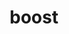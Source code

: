---
title: "boost"
layout: cache
categories: [package, develop-2023-05-21]
meta: {"versions": ["1.72.0", "1.79.0", "1.82.0"], "compilers": ["gcc@=11.1.0", "gcc@=11.3.0", "gcc@=12.3.0", "gcc@=7.3.1", "oneapi@=2023.0.0"], "oss": ["amzn2", "ubuntu20.04", "ubuntu22.04"], "platforms": ["linux"], "targets": ["aarch64", "neoverse_n1", "neoverse_v1", "ppc64le", "skylake_avx512", "x86_64", "x86_64_v3"], "stacks": ["aws-ahug", "aws-ahug-aarch64", "aws-isc", "aws-isc-aarch64", "aws-pcluster-icelake", "aws-pcluster-neoverse_n1", "aws-pcluster-neoverse_v1", "aws-pcluster-skylake", "data-vis-sdk", "e4s", "e4s-oneapi", "e4s-power", "ml-linux-x86_64-cpu", "ml-linux-x86_64-cuda", "ml-linux-x86_64-rocm", "root", "tutorial"], "num_specs": 48, "num_specs_by_stack": {"root": 48, "aws-isc-aarch64": 6, "aws-ahug-aarch64": 4, "aws-pcluster-neoverse_n1": 1, "aws-pcluster-neoverse_v1": 1, "aws-isc": 3, "aws-ahug": 2, "aws-pcluster-skylake": 1, "aws-pcluster-icelake": 1, "e4s-power": 11, "e4s": 13, "e4s-oneapi": 4, "data-vis-sdk": 1, "tutorial": 1, "ml-linux-x86_64-cpu": 1, "ml-linux-x86_64-cuda": 1, "ml-linux-x86_64-rocm": 1}}
spec_details: [{"hash": "6mgn535acvpaqeix7ad357kfwo4myyck", "compiler": "gcc@=7.3.1", "versions": ["1.82.0"], "os": "amzn2", "platform": "linux", "target": "aarch64", "variants": ["+atomic", "build_system=generic", "+chrono", "~clanglibcpp", "~container", "~context", "~contract", "~coroutine", "cxxstd=98", "+date_time", "~debug", "+exception", "~fiber", "+filesystem", "+graph", "~graph_parallel", "~icu", "+iostreams", "~json", "+locale", "+log", "+math", "+mpi", "+multithreaded", "~nowide", "~numpy", "patches=a440f96,a7c807f,b8569d7", "~pic", "+program_options", "~python", "+random", "+regex", "+serialization", "+shared", "+signals", "~singlethreaded", "~stacktrace", "+system", "~taggedlayout", "+test", "+thread", "+timer", "~type_erasure", "~versionedlayout", "visibility=hidden", "+wave"], "stacks": ["root", "aws-isc-aarch64"], "size": "-", "tarball": "https://binaries.spack.io/releases/develop-2023-05-21/build_cache/linux-amzn2-aarch64/gcc-7.3.1/boost-1.82.0/linux-amzn2-aarch64-gcc-7.3.1-boost-1.82.0-6mgn535acvpaqeix7ad357kfwo4myyck.spack"}, {"hash": "iusb2563eu4fmg7twspl3jy2k7zjwnpe", "compiler": "gcc@=7.3.1", "versions": ["1.82.0"], "os": "amzn2", "platform": "linux", "target": "aarch64", "variants": ["~atomic", "build_system=generic", "~chrono", "~clanglibcpp", "~container", "~context", "~contract", "~coroutine", "cxxstd=98", "~date_time", "~debug", "+exception", "~fiber", "~filesystem", "~graph", "~graph_parallel", "~icu", "~iostreams", "~json", "~locale", "~log", "~math", "+mpi", "+multithreaded", "~nowide", "~numpy", "patches=a440f96,a7c807f,b8569d7", "~pic", "~program_options", "~python", "+random", "~regex", "+serialization", "+shared", "~signals", "~singlethreaded", "~stacktrace", "~system", "~taggedlayout", "~test", "~thread", "~timer", "~type_erasure", "~versionedlayout", "visibility=hidden", "~wave"], "stacks": ["root", "aws-ahug-aarch64"], "size": "-", "tarball": "https://binaries.spack.io/releases/develop-2023-05-21/build_cache/linux-amzn2-aarch64/gcc-7.3.1/boost-1.82.0/linux-amzn2-aarch64-gcc-7.3.1-boost-1.82.0-iusb2563eu4fmg7twspl3jy2k7zjwnpe.spack"}, {"hash": "2pxoqqhv3tbv4kk6b4odxk6x65ofhrxi", "compiler": "gcc@=7.3.1", "versions": ["1.82.0"], "os": "amzn2", "platform": "linux", "target": "aarch64", "variants": ["~atomic", "build_system=generic", "~chrono", "~clanglibcpp", "+container", "~context", "~contract", "~coroutine", "cxxstd=98", "~date_time", "~debug", "+exception", "~fiber", "+filesystem", "+graph", "~graph_parallel", "~icu", "~iostreams", "~json", "~locale", "~log", "~math", "+mpi", "+multithreaded", "~nowide", "~numpy", "patches=a440f96,a7c807f,b8569d7", "~pic", "~program_options", "~python", "~random", "+regex", "+serialization", "+shared", "~signals", "~singlethreaded", "~stacktrace", "+system", "~taggedlayout", "~test", "~thread", "~timer", "~type_erasure", "~versionedlayout", "visibility=hidden", "~wave"], "stacks": ["root", "aws-isc-aarch64"], "size": "-", "tarball": "https://binaries.spack.io/releases/develop-2023-05-21/build_cache/linux-amzn2-aarch64/gcc-7.3.1/boost-1.82.0/linux-amzn2-aarch64-gcc-7.3.1-boost-1.82.0-2pxoqqhv3tbv4kk6b4odxk6x65ofhrxi.spack"}, {"hash": "w6wplvsmpayhbqbij426lmlq3gdjl7mu", "compiler": "gcc@=7.3.1", "versions": ["1.82.0"], "os": "amzn2", "platform": "linux", "target": "aarch64", "variants": ["~atomic", "build_system=generic", "+chrono", "~clanglibcpp", "+container", "~context", "~contract", "~coroutine", "cxxstd=98", "~date_time", "~debug", "+exception", "~fiber", "+filesystem", "+graph", "~graph_parallel", "~icu", "+iostreams", "~json", "~locale", "~log", "+math", "+mpi", "+multithreaded", "~nowide", "~numpy", "patches=a440f96,a7c807f,b8569d7", "~pic", "+program_options", "~python", "+random", "~regex", "+serialization", "+shared", "~signals", "~singlethreaded", "~stacktrace", "+system", "~taggedlayout", "~test", "+thread", "+timer", "~type_erasure", "~versionedlayout", "visibility=hidden", "~wave"], "stacks": ["root", "aws-isc-aarch64"], "size": "-", "tarball": "https://binaries.spack.io/releases/develop-2023-05-21/build_cache/linux-amzn2-aarch64/gcc-7.3.1/boost-1.82.0/linux-amzn2-aarch64-gcc-7.3.1-boost-1.82.0-w6wplvsmpayhbqbij426lmlq3gdjl7mu.spack"}, {"hash": "dz4cpayg4wa37crm4rizrkv5jczvnbyd", "compiler": "gcc@=7.3.1", "versions": ["1.82.0"], "os": "amzn2", "platform": "linux", "target": "aarch64", "variants": ["+atomic", "build_system=generic", "+chrono", "~clanglibcpp", "~container", "~context", "~contract", "~coroutine", "cxxstd=98", "+date_time", "~debug", "+exception", "~fiber", "+filesystem", "+graph", "~graph_parallel", "~icu", "+iostreams", "~json", "+locale", "+log", "+math", "+mpi", "+multithreaded", "~nowide", "~numpy", "patches=a440f96,a7c807f,b8569d7", "~pic", "+program_options", "~python", "+random", "+regex", "+serialization", "+shared", "+signals", "~singlethreaded", "~stacktrace", "+system", "~taggedlayout", "+test", "+thread", "+timer", "~type_erasure", "~versionedlayout", "visibility=hidden", "+wave"], "stacks": ["root", "aws-ahug-aarch64"], "size": "-", "tarball": "https://binaries.spack.io/releases/develop-2023-05-21/build_cache/linux-amzn2-aarch64/gcc-7.3.1/boost-1.82.0/linux-amzn2-aarch64-gcc-7.3.1-boost-1.82.0-dz4cpayg4wa37crm4rizrkv5jczvnbyd.spack"}, {"hash": "3al2eqfs4r7jnrzqo37utgmyni6kmqsr", "compiler": "gcc@=7.3.1", "versions": ["1.82.0"], "os": "amzn2", "platform": "linux", "target": "neoverse_n1", "variants": ["~atomic", "build_system=generic", "~chrono", "~clanglibcpp", "~container", "~context", "~contract", "~coroutine", "cxxstd=98", "~date_time", "~debug", "+exception", "~fiber", "~filesystem", "~graph", "~graph_parallel", "~icu", "~iostreams", "~json", "~locale", "~log", "~math", "+mpi", "+multithreaded", "~nowide", "~numpy", "patches=a440f96,a7c807f,b8569d7", "~pic", "~program_options", "~python", "+random", "~regex", "+serialization", "+shared", "~signals", "~singlethreaded", "~stacktrace", "~system", "~taggedlayout", "~test", "~thread", "~timer", "~type_erasure", "~versionedlayout", "visibility=hidden", "~wave"], "stacks": ["root", "aws-ahug-aarch64"], "size": "-", "tarball": "https://binaries.spack.io/releases/develop-2023-05-21/build_cache/linux-amzn2-neoverse_n1/gcc-7.3.1/boost-1.82.0/linux-amzn2-neoverse_n1-gcc-7.3.1-boost-1.82.0-3al2eqfs4r7jnrzqo37utgmyni6kmqsr.spack"}, {"hash": "2qsixyiqwhunaacgdlzf5qctkk5nnpem", "compiler": "gcc@=7.3.1", "versions": ["1.82.0"], "os": "amzn2", "platform": "linux", "target": "neoverse_n1", "variants": ["+atomic", "build_system=generic", "+chrono", "~clanglibcpp", "~container", "~context", "~contract", "~coroutine", "cxxstd=98", "+date_time", "~debug", "+exception", "~fiber", "+filesystem", "+graph", "~graph_parallel", "~icu", "+iostreams", "~json", "+locale", "+log", "+math", "+mpi", "+multithreaded", "~nowide", "~numpy", "patches=a440f96,a7c807f,b8569d7", "~pic", "+program_options", "~python", "+random", "+regex", "+serialization", "+shared", "+signals", "~singlethreaded", "~stacktrace", "+system", "~taggedlayout", "+test", "+thread", "+timer", "~type_erasure", "~versionedlayout", "visibility=hidden", "+wave"], "stacks": ["root", "aws-isc-aarch64"], "size": "-", "tarball": "https://binaries.spack.io/releases/develop-2023-05-21/build_cache/linux-amzn2-neoverse_n1/gcc-7.3.1/boost-1.82.0/linux-amzn2-neoverse_n1-gcc-7.3.1-boost-1.82.0-2qsixyiqwhunaacgdlzf5qctkk5nnpem.spack"}, {"hash": "fasd6e74ke5khzmfma22eijazded6kkn", "compiler": "gcc@=7.3.1", "versions": ["1.82.0"], "os": "amzn2", "platform": "linux", "target": "neoverse_n1", "variants": ["~atomic", "build_system=generic", "+chrono", "~clanglibcpp", "+container", "~context", "~contract", "~coroutine", "cxxstd=98", "~date_time", "~debug", "+exception", "~fiber", "+filesystem", "+graph", "~graph_parallel", "~icu", "+iostreams", "~json", "~locale", "~log", "+math", "+mpi", "+multithreaded", "~nowide", "~numpy", "patches=a440f96,a7c807f,b8569d7", "~pic", "+program_options", "~python", "+random", "~regex", "+serialization", "+shared", "~signals", "~singlethreaded", "~stacktrace", "+system", "~taggedlayout", "~test", "+thread", "+timer", "~type_erasure", "~versionedlayout", "visibility=hidden", "~wave"], "stacks": ["root", "aws-isc-aarch64"], "size": "-", "tarball": "https://binaries.spack.io/releases/develop-2023-05-21/build_cache/linux-amzn2-neoverse_n1/gcc-7.3.1/boost-1.82.0/linux-amzn2-neoverse_n1-gcc-7.3.1-boost-1.82.0-fasd6e74ke5khzmfma22eijazded6kkn.spack"}, {"hash": "726ki6nczgonwtxd2stbpqbecya53pw2", "compiler": "gcc@=7.3.1", "versions": ["1.82.0"], "os": "amzn2", "platform": "linux", "target": "neoverse_n1", "variants": ["+atomic", "build_system=generic", "+chrono", "~clanglibcpp", "~container", "~context", "~contract", "~coroutine", "cxxstd=98", "+date_time", "~debug", "+exception", "~fiber", "+filesystem", "+graph", "~graph_parallel", "~icu", "+iostreams", "~json", "+locale", "+log", "+math", "+mpi", "+multithreaded", "~nowide", "~numpy", "patches=a440f96,a7c807f,b8569d7", "~pic", "+program_options", "~python", "+random", "+regex", "+serialization", "+shared", "+signals", "~singlethreaded", "~stacktrace", "+system", "~taggedlayout", "+test", "+thread", "+timer", "~type_erasure", "~versionedlayout", "visibility=hidden", "+wave"], "stacks": ["root", "aws-ahug-aarch64"], "size": "-", "tarball": "https://binaries.spack.io/releases/develop-2023-05-21/build_cache/linux-amzn2-neoverse_n1/gcc-7.3.1/boost-1.82.0/linux-amzn2-neoverse_n1-gcc-7.3.1-boost-1.82.0-726ki6nczgonwtxd2stbpqbecya53pw2.spack"}, {"hash": "lwcca2o4nqgca6lh5h7w53ljv32tyoj6", "compiler": "gcc@=7.3.1", "versions": ["1.82.0"], "os": "amzn2", "platform": "linux", "target": "neoverse_n1", "variants": ["~atomic", "build_system=generic", "~chrono", "~clanglibcpp", "+container", "~context", "~contract", "~coroutine", "cxxstd=98", "~date_time", "~debug", "+exception", "~fiber", "+filesystem", "+graph", "~graph_parallel", "~icu", "~iostreams", "~json", "~locale", "~log", "~math", "+mpi", "+multithreaded", "~nowide", "~numpy", "patches=a440f96,a7c807f,b8569d7", "~pic", "~program_options", "~python", "~random", "+regex", "+serialization", "+shared", "~signals", "~singlethreaded", "~stacktrace", "+system", "~taggedlayout", "~test", "~thread", "~timer", "~type_erasure", "~versionedlayout", "visibility=hidden", "~wave"], "stacks": ["root", "aws-isc-aarch64"], "size": "-", "tarball": "https://binaries.spack.io/releases/develop-2023-05-21/build_cache/linux-amzn2-neoverse_n1/gcc-7.3.1/boost-1.82.0/linux-amzn2-neoverse_n1-gcc-7.3.1-boost-1.82.0-lwcca2o4nqgca6lh5h7w53ljv32tyoj6.spack"}, {"hash": "w6f4vldssyomxhef4kmbbj6bpkxtg2do", "compiler": "gcc@=12.3.0", "versions": ["1.82.0"], "os": "amzn2", "platform": "linux", "target": "neoverse_v1", "variants": ["+atomic", "build_system=generic", "+chrono", "~clanglibcpp", "~container", "~context", "~contract", "~coroutine", "cxxstd=98", "+date_time", "~debug", "+exception", "~fiber", "+filesystem", "+graph", "~graph_parallel", "~icu", "+iostreams", "~json", "+locale", "+log", "+math", "~mpi", "+multithreaded", "~nowide", "~numpy", "patches=a440f96,a7c807f", "~pic", "+program_options", "~python", "+random", "+regex", "+serialization", "+shared", "+signals", "~singlethreaded", "~stacktrace", "+system", "~taggedlayout", "+test", "+thread", "+timer", "~type_erasure", "~versionedlayout", "visibility=hidden", "+wave"], "stacks": ["aws-pcluster-neoverse_n1", "root", "aws-pcluster-neoverse_v1"], "size": "-", "tarball": "https://binaries.spack.io/releases/develop-2023-05-21/build_cache/linux-amzn2-neoverse_v1/gcc-12.3.0/boost-1.82.0/linux-amzn2-neoverse_v1-gcc-12.3.0-boost-1.82.0-w6f4vldssyomxhef4kmbbj6bpkxtg2do.spack"}, {"hash": "ayqywv6rdc6qw7jcscg7ile6c3wyiubw", "compiler": "gcc@=7.3.1", "versions": ["1.82.0"], "os": "amzn2", "platform": "linux", "target": "x86_64_v3", "variants": ["~atomic", "build_system=generic", "~chrono", "~clanglibcpp", "+container", "~context", "~contract", "~coroutine", "cxxstd=98", "~date_time", "~debug", "+exception", "~fiber", "+filesystem", "+graph", "~graph_parallel", "~icu", "~iostreams", "~json", "~locale", "~log", "~math", "+mpi", "+multithreaded", "~nowide", "~numpy", "patches=a440f96,a7c807f,b8569d7", "~pic", "~program_options", "~python", "~random", "+regex", "+serialization", "+shared", "~signals", "~singlethreaded", "~stacktrace", "+system", "~taggedlayout", "~test", "~thread", "~timer", "~type_erasure", "~versionedlayout", "visibility=hidden", "~wave"], "stacks": ["root", "aws-isc"], "size": "-", "tarball": "https://binaries.spack.io/releases/develop-2023-05-21/build_cache/linux-amzn2-x86_64_v3/gcc-7.3.1/boost-1.82.0/linux-amzn2-x86_64_v3-gcc-7.3.1-boost-1.82.0-ayqywv6rdc6qw7jcscg7ile6c3wyiubw.spack"}, {"hash": "v2gbxj6kynt2xt7wq3yfmderd47alspg", "compiler": "gcc@=7.3.1", "versions": ["1.82.0"], "os": "amzn2", "platform": "linux", "target": "x86_64_v3", "variants": ["+atomic", "build_system=generic", "+chrono", "~clanglibcpp", "~container", "~context", "~contract", "~coroutine", "cxxstd=98", "+date_time", "~debug", "+exception", "~fiber", "+filesystem", "+graph", "~graph_parallel", "~icu", "+iostreams", "~json", "+locale", "+log", "+math", "+mpi", "+multithreaded", "~nowide", "~numpy", "patches=a440f96,a7c807f,b8569d7", "~pic", "+program_options", "~python", "+random", "+regex", "+serialization", "+shared", "+signals", "~singlethreaded", "~stacktrace", "+system", "~taggedlayout", "+test", "+thread", "+timer", "~type_erasure", "~versionedlayout", "visibility=hidden", "+wave"], "stacks": ["root", "aws-ahug"], "size": "-", "tarball": "https://binaries.spack.io/releases/develop-2023-05-21/build_cache/linux-amzn2-x86_64_v3/gcc-7.3.1/boost-1.82.0/linux-amzn2-x86_64_v3-gcc-7.3.1-boost-1.82.0-v2gbxj6kynt2xt7wq3yfmderd47alspg.spack"}, {"hash": "rjlfj55xejyetuaqjn7ohqhuspqe2fup", "compiler": "gcc@=12.3.0", "versions": ["1.82.0"], "os": "amzn2", "platform": "linux", "target": "skylake_avx512", "variants": ["+atomic", "build_system=generic", "+chrono", "~clanglibcpp", "~container", "~context", "~contract", "~coroutine", "cxxstd=98", "+date_time", "~debug", "+exception", "~fiber", "+filesystem", "+graph", "~graph_parallel", "~icu", "+iostreams", "~json", "+locale", "+log", "+math", "~mpi", "+multithreaded", "~nowide", "~numpy", "patches=a440f96,a7c807f", "~pic", "+program_options", "~python", "+random", "+regex", "+serialization", "+shared", "+signals", "~singlethreaded", "~stacktrace", "+system", "~taggedlayout", "+test", "+thread", "+timer", "~type_erasure", "~versionedlayout", "visibility=hidden", "+wave"], "stacks": ["aws-pcluster-skylake", "root", "aws-pcluster-icelake"], "size": "-", "tarball": "https://binaries.spack.io/releases/develop-2023-05-21/build_cache/linux-amzn2-skylake_avx512/gcc-12.3.0/boost-1.82.0/linux-amzn2-skylake_avx512-gcc-12.3.0-boost-1.82.0-rjlfj55xejyetuaqjn7ohqhuspqe2fup.spack"}, {"hash": "yvsolbrasgphlbp4ow5llpoz4mwtkny5", "compiler": "gcc@=7.3.1", "versions": ["1.82.0"], "os": "amzn2", "platform": "linux", "target": "x86_64_v3", "variants": ["+atomic", "build_system=generic", "+chrono", "~clanglibcpp", "~container", "~context", "~contract", "~coroutine", "cxxstd=98", "+date_time", "~debug", "+exception", "~fiber", "+filesystem", "+graph", "~graph_parallel", "~icu", "+iostreams", "~json", "+locale", "+log", "+math", "+mpi", "+multithreaded", "~nowide", "~numpy", "patches=a440f96,a7c807f,b8569d7", "~pic", "+program_options", "~python", "+random", "+regex", "+serialization", "+shared", "+signals", "~singlethreaded", "~stacktrace", "+system", "~taggedlayout", "+test", "+thread", "+timer", "~type_erasure", "~versionedlayout", "visibility=hidden", "+wave"], "stacks": ["root", "aws-isc"], "size": "-", "tarball": "https://binaries.spack.io/releases/develop-2023-05-21/build_cache/linux-amzn2-x86_64_v3/gcc-7.3.1/boost-1.82.0/linux-amzn2-x86_64_v3-gcc-7.3.1-boost-1.82.0-yvsolbrasgphlbp4ow5llpoz4mwtkny5.spack"}, {"hash": "igxzpphmn63llxrrvpbp3tsyilxel73i", "compiler": "gcc@=7.3.1", "versions": ["1.82.0"], "os": "amzn2", "platform": "linux", "target": "x86_64_v3", "variants": ["~atomic", "build_system=generic", "+chrono", "~clanglibcpp", "+container", "~context", "~contract", "~coroutine", "cxxstd=98", "~date_time", "~debug", "+exception", "~fiber", "+filesystem", "+graph", "~graph_parallel", "~icu", "+iostreams", "~json", "~locale", "~log", "+math", "+mpi", "+multithreaded", "~nowide", "~numpy", "patches=a440f96,a7c807f,b8569d7", "~pic", "+program_options", "~python", "+random", "~regex", "+serialization", "+shared", "~signals", "~singlethreaded", "~stacktrace", "+system", "~taggedlayout", "~test", "+thread", "+timer", "~type_erasure", "~versionedlayout", "visibility=hidden", "~wave"], "stacks": ["root", "aws-isc"], "size": "-", "tarball": "https://binaries.spack.io/releases/develop-2023-05-21/build_cache/linux-amzn2-x86_64_v3/gcc-7.3.1/boost-1.82.0/linux-amzn2-x86_64_v3-gcc-7.3.1-boost-1.82.0-igxzpphmn63llxrrvpbp3tsyilxel73i.spack"}, {"hash": "4qtcclashdvpzknjj6zxa73bkxj5gemo", "compiler": "gcc@=7.3.1", "versions": ["1.82.0"], "os": "amzn2", "platform": "linux", "target": "x86_64_v3", "variants": ["~atomic", "build_system=generic", "~chrono", "~clanglibcpp", "~container", "~context", "~contract", "~coroutine", "cxxstd=98", "~date_time", "~debug", "+exception", "~fiber", "~filesystem", "~graph", "~graph_parallel", "~icu", "~iostreams", "~json", "~locale", "~log", "~math", "+mpi", "+multithreaded", "~nowide", "~numpy", "patches=a440f96,a7c807f,b8569d7", "~pic", "~program_options", "~python", "+random", "~regex", "+serialization", "+shared", "~signals", "~singlethreaded", "~stacktrace", "~system", "~taggedlayout", "~test", "~thread", "~timer", "~type_erasure", "~versionedlayout", "visibility=hidden", "~wave"], "stacks": ["root", "aws-ahug"], "size": "-", "tarball": "https://binaries.spack.io/releases/develop-2023-05-21/build_cache/linux-amzn2-x86_64_v3/gcc-7.3.1/boost-1.82.0/linux-amzn2-x86_64_v3-gcc-7.3.1-boost-1.82.0-4qtcclashdvpzknjj6zxa73bkxj5gemo.spack"}, {"hash": "ybz6dzhzw22wdclpyjb62h6mbqjullue", "compiler": "gcc@=11.1.0", "versions": ["1.82.0"], "os": "ubuntu20.04", "platform": "linux", "target": "ppc64le", "variants": ["+atomic", "build_system=generic", "+chrono", "~clanglibcpp", "~container", "~context", "~contract", "~coroutine", "cxxstd=17", "+date_time", "~debug", "+exception", "~fiber", "+filesystem", "+graph", "~graph_parallel", "~icu", "+iostreams", "~json", "+locale", "+log", "+math", "+mpi", "+multithreaded", "~nowide", "~numpy", "patches=a440f96,a7c807f,b8569d7", "~pic", "+program_options", "~python", "+random", "+regex", "+serialization", "+shared", "+signals", "~singlethreaded", "~stacktrace", "+system", "~taggedlayout", "+test", "+thread", "+timer", "~type_erasure", "~versionedlayout", "visibility=hidden", "+wave"], "stacks": ["root", "e4s-power"], "size": "-", "tarball": "https://binaries.spack.io/releases/develop-2023-05-21/build_cache/linux-ubuntu20.04-ppc64le/gcc-11.1.0/boost-1.82.0/linux-ubuntu20.04-ppc64le-gcc-11.1.0-boost-1.82.0-ybz6dzhzw22wdclpyjb62h6mbqjullue.spack"}, {"hash": "l7ehdyn36pbcb5ldh3qmffcq64u6yn2z", "compiler": "gcc@=11.1.0", "versions": ["1.82.0"], "os": "ubuntu20.04", "platform": "linux", "target": "ppc64le", "variants": ["+atomic", "build_system=generic", "+chrono", "~clanglibcpp", "~container", "~context", "~contract", "~coroutine", "cxxstd=98", "+date_time", "~debug", "~exception", "~fiber", "+filesystem", "~graph", "~graph_parallel", "~icu", "~iostreams", "~json", "~locale", "~log", "~math", "+mpi", "+multithreaded", "~nowide", "~numpy", "patches=a440f96,a7c807f,b8569d7", "~pic", "~program_options", "~python", "~random", "~regex", "~serialization", "+shared", "~signals", "~singlethreaded", "~stacktrace", "+system", "~taggedlayout", "~test", "+thread", "+timer", "~type_erasure", "~versionedlayout", "visibility=hidden", "~wave"], "stacks": ["root", "e4s-power"], "size": "-", "tarball": "https://binaries.spack.io/releases/develop-2023-05-21/build_cache/linux-ubuntu20.04-ppc64le/gcc-11.1.0/boost-1.82.0/linux-ubuntu20.04-ppc64le-gcc-11.1.0-boost-1.82.0-l7ehdyn36pbcb5ldh3qmffcq64u6yn2z.spack"}, {"hash": "vvunxbcqqyv4dg5kbfx7h4y2cfgmdrrg", "compiler": "gcc@=11.1.0", "versions": ["1.82.0"], "os": "ubuntu20.04", "platform": "linux", "target": "ppc64le", "variants": ["+atomic", "build_system=generic", "~chrono", "~clanglibcpp", "~container", "~context", "~contract", "~coroutine", "cxxstd=17", "~date_time", "~debug", "~exception", "~fiber", "+filesystem", "~graph", "~graph_parallel", "~icu", "~iostreams", "~json", "~locale", "~log", "~math", "+mpi", "+multithreaded", "~nowide", "~numpy", "patches=a440f96,a7c807f,b8569d7", "~pic", "+program_options", "~python", "~random", "+regex", "~serialization", "+shared", "~signals", "~singlethreaded", "~stacktrace", "+system", "~taggedlayout", "~test", "~thread", "~timer", "~type_erasure", "~versionedlayout", "visibility=hidden", "~wave"], "stacks": ["root", "e4s-power"], "size": "-", "tarball": "https://binaries.spack.io/releases/develop-2023-05-21/build_cache/linux-ubuntu20.04-ppc64le/gcc-11.1.0/boost-1.82.0/linux-ubuntu20.04-ppc64le-gcc-11.1.0-boost-1.82.0-vvunxbcqqyv4dg5kbfx7h4y2cfgmdrrg.spack"}, {"hash": "q76rrxm2dg4yb75eq2faoknpje7h4j4y", "compiler": "gcc@=11.1.0", "versions": ["1.82.0"], "os": "ubuntu20.04", "platform": "linux", "target": "ppc64le", "variants": ["+atomic", "build_system=generic", "+chrono", "~clanglibcpp", "~container", "~context", "~contract", "~coroutine", "cxxstd=98", "~date_time", "~debug", "+exception", "~fiber", "~filesystem", "~graph", "~graph_parallel", "~icu", "~iostreams", "~json", "~locale", "~log", "~math", "+mpi", "+multithreaded", "~nowide", "~numpy", "patches=a440f96,a7c807f,b8569d7", "~pic", "~program_options", "~python", "~random", "~regex", "~serialization", "+shared", "~signals", "~singlethreaded", "~stacktrace", "+system", "~taggedlayout", "~test", "+thread", "~timer", "~type_erasure", "~versionedlayout", "visibility=hidden", "~wave"], "stacks": ["root", "e4s-power"], "size": "-", "tarball": "https://binaries.spack.io/releases/develop-2023-05-21/build_cache/linux-ubuntu20.04-ppc64le/gcc-11.1.0/boost-1.82.0/linux-ubuntu20.04-ppc64le-gcc-11.1.0-boost-1.82.0-q76rrxm2dg4yb75eq2faoknpje7h4j4y.spack"}, {"hash": "kqrjz5ri2vd6puu2da4vis3bg3bw6ugb", "compiler": "gcc@=11.1.0", "versions": ["1.82.0"], "os": "ubuntu20.04", "platform": "linux", "target": "ppc64le", "variants": ["+atomic", "build_system=generic", "+chrono", "~clanglibcpp", "+container", "~context", "~contract", "~coroutine", "cxxstd=98", "+date_time", "~debug", "+exception", "~fiber", "+filesystem", "+graph", "~graph_parallel", "~icu", "+iostreams", "~json", "+locale", "+log", "+math", "+mpi", "+multithreaded", "~nowide", "~numpy", "patches=a440f96,a7c807f,b8569d7", "~pic", "+program_options", "~python", "+random", "+regex", "+serialization", "+shared", "+signals", "~singlethreaded", "~stacktrace", "+system", "~taggedlayout", "+test", "+thread", "+timer", "~type_erasure", "~versionedlayout", "visibility=hidden", "+wave"], "stacks": ["root", "e4s-power"], "size": "-", "tarball": "https://binaries.spack.io/releases/develop-2023-05-21/build_cache/linux-ubuntu20.04-ppc64le/gcc-11.1.0/boost-1.82.0/linux-ubuntu20.04-ppc64le-gcc-11.1.0-boost-1.82.0-kqrjz5ri2vd6puu2da4vis3bg3bw6ugb.spack"}, {"hash": "xcuxgkxbyv7tqml5b3p2otslxxhwfdlo", "compiler": "gcc@=11.1.0", "versions": ["1.82.0"], "os": "ubuntu20.04", "platform": "linux", "target": "ppc64le", "variants": ["+atomic", "build_system=generic", "+chrono", "~clanglibcpp", "~container", "~context", "~contract", "~coroutine", "cxxstd=98", "+date_time", "~debug", "~exception", "~fiber", "+filesystem", "+graph", "~graph_parallel", "~icu", "~iostreams", "~json", "~locale", "~log", "~math", "+mpi", "+multithreaded", "~nowide", "~numpy", "patches=a440f96,a7c807f,b8569d7", "~pic", "~program_options", "~python", "~random", "+regex", "~serialization", "+shared", "~signals", "~singlethreaded", "~stacktrace", "+system", "~taggedlayout", "~test", "+thread", "+timer", "~type_erasure", "~versionedlayout", "visibility=global", "~wave"], "stacks": ["root", "e4s-power"], "size": "-", "tarball": "https://binaries.spack.io/releases/develop-2023-05-21/build_cache/linux-ubuntu20.04-ppc64le/gcc-11.1.0/boost-1.82.0/linux-ubuntu20.04-ppc64le-gcc-11.1.0-boost-1.82.0-xcuxgkxbyv7tqml5b3p2otslxxhwfdlo.spack"}, {"hash": "wpi3dnvhlq6du4n6icakri24rharxdwc", "compiler": "gcc@=11.1.0", "versions": ["1.82.0"], "os": "ubuntu20.04", "platform": "linux", "target": "ppc64le", "variants": ["~atomic", "build_system=generic", "~chrono", "~clanglibcpp", "~container", "~context", "~contract", "~coroutine", "cxxstd=98", "~date_time", "~debug", "~exception", "~fiber", "~filesystem", "~graph", "~graph_parallel", "~icu", "~iostreams", "~json", "~locale", "~log", "~math", "+mpi", "+multithreaded", "~nowide", "~numpy", "patches=a440f96,a7c807f", "~pic", "~program_options", "~python", "~random", "~regex", "+serialization", "+shared", "~signals", "~singlethreaded", "~stacktrace", "+system", "~taggedlayout", "~test", "+thread", "~timer", "~type_erasure", "~versionedlayout", "visibility=hidden", "~wave"], "stacks": ["root", "e4s-power"], "size": "-", "tarball": "https://binaries.spack.io/releases/develop-2023-05-21/build_cache/linux-ubuntu20.04-ppc64le/gcc-11.1.0/boost-1.82.0/linux-ubuntu20.04-ppc64le-gcc-11.1.0-boost-1.82.0-wpi3dnvhlq6du4n6icakri24rharxdwc.spack"}, {"hash": "korllrvj4balt5oroxvpgjcefsd5lqgi", "compiler": "gcc@=11.1.0", "versions": ["1.82.0"], "os": "ubuntu20.04", "platform": "linux", "target": "ppc64le", "variants": ["~atomic", "build_system=generic", "~chrono", "~clanglibcpp", "~container", "~context", "~contract", "~coroutine", "cxxstd=98", "~date_time", "~debug", "+exception", "~fiber", "~filesystem", "+graph", "~graph_parallel", "~icu", "~iostreams", "~json", "~locale", "~log", "+math", "+mpi", "+multithreaded", "~nowide", "~numpy", "patches=a440f96,a7c807f,b8569d7", "~pic", "~program_options", "~python", "~random", "~regex", "~serialization", "+shared", "~signals", "~singlethreaded", "+stacktrace", "~system", "~taggedlayout", "~test", "~thread", "~timer", "~type_erasure", "~versionedlayout", "visibility=hidden", "~wave"], "stacks": ["root", "e4s-power"], "size": "-", "tarball": "https://binaries.spack.io/releases/develop-2023-05-21/build_cache/linux-ubuntu20.04-ppc64le/gcc-11.1.0/boost-1.82.0/linux-ubuntu20.04-ppc64le-gcc-11.1.0-boost-1.82.0-korllrvj4balt5oroxvpgjcefsd5lqgi.spack"}, {"hash": "i4odofamqzz5iat7nbwphabfnaryb57m", "compiler": "gcc@=11.1.0", "versions": ["1.82.0"], "os": "ubuntu20.04", "platform": "linux", "target": "ppc64le", "variants": ["~atomic", "build_system=generic", "~chrono", "~clanglibcpp", "~container", "~context", "~contract", "~coroutine", "cxxstd=98", "~date_time", "~debug", "+exception", "~fiber", "~filesystem", "+graph", "~graph_parallel", "~icu", "~iostreams", "~json", "~locale", "~log", "+math", "+mpi", "+multithreaded", "~nowide", "~numpy", "patches=a440f96,a7c807f,b8569d7", "~pic", "~program_options", "~python", "~random", "~regex", "~serialization", "+shared", "~signals", "~singlethreaded", "+stacktrace", "~system", "~taggedlayout", "~test", "~thread", "~timer", "~type_erasure", "~versionedlayout", "visibility=hidden", "~wave"], "stacks": ["root", "e4s-power"], "size": "-", "tarball": "https://binaries.spack.io/releases/develop-2023-05-21/build_cache/linux-ubuntu20.04-ppc64le/gcc-11.1.0/boost-1.82.0/linux-ubuntu20.04-ppc64le-gcc-11.1.0-boost-1.82.0-i4odofamqzz5iat7nbwphabfnaryb57m.spack"}, {"hash": "yliczu5k6ycglyk744iz7uhfboa2d33f", "compiler": "gcc@=11.1.0", "versions": ["1.82.0"], "os": "ubuntu20.04", "platform": "linux", "target": "ppc64le", "variants": ["+atomic", "build_system=generic", "+chrono", "~clanglibcpp", "~container", "~context", "~contract", "~coroutine", "cxxstd=98", "+date_time", "~debug", "+exception", "~fiber", "+filesystem", "+graph", "~graph_parallel", "~icu", "+iostreams", "~json", "+locale", "+log", "+math", "+mpi", "+multithreaded", "~nowide", "~numpy", "patches=a440f96,a7c807f,b8569d7", "~pic", "+program_options", "~python", "+random", "+regex", "+serialization", "+shared", "+signals", "~singlethreaded", "~stacktrace", "+system", "~taggedlayout", "+test", "+thread", "+timer", "~type_erasure", "~versionedlayout", "visibility=hidden", "+wave"], "stacks": ["root", "e4s-power"], "size": "-", "tarball": "https://binaries.spack.io/releases/develop-2023-05-21/build_cache/linux-ubuntu20.04-ppc64le/gcc-11.1.0/boost-1.82.0/linux-ubuntu20.04-ppc64le-gcc-11.1.0-boost-1.82.0-yliczu5k6ycglyk744iz7uhfboa2d33f.spack"}, {"hash": "jurtavwhmjyawqccb6qbeezxk33gai7v", "compiler": "gcc@=11.1.0", "versions": ["1.82.0"], "os": "ubuntu20.04", "platform": "linux", "target": "ppc64le", "variants": ["~atomic", "build_system=generic", "~chrono", "~clanglibcpp", "+container", "~context", "~contract", "~coroutine", "cxxstd=98", "~date_time", "~debug", "+exception", "~fiber", "+filesystem", "+graph", "~graph_parallel", "~icu", "~iostreams", "~json", "~locale", "~log", "~math", "+mpi", "+multithreaded", "~nowide", "~numpy", "patches=a440f96,a7c807f,b8569d7", "~pic", "~program_options", "~python", "~random", "+regex", "+serialization", "+shared", "~signals", "~singlethreaded", "~stacktrace", "+system", "~taggedlayout", "~test", "~thread", "~timer", "~type_erasure", "~versionedlayout", "visibility=hidden", "~wave"], "stacks": ["root", "e4s-power"], "size": "-", "tarball": "https://binaries.spack.io/releases/develop-2023-05-21/build_cache/linux-ubuntu20.04-ppc64le/gcc-11.1.0/boost-1.82.0/linux-ubuntu20.04-ppc64le-gcc-11.1.0-boost-1.82.0-jurtavwhmjyawqccb6qbeezxk33gai7v.spack"}, {"hash": "utakz6cho22vtlbz7ur4qbqupjjelhla", "compiler": "gcc@=11.1.0", "versions": ["1.82.0"], "os": "ubuntu20.04", "platform": "linux", "target": "x86_64_v3", "variants": ["+atomic", "build_system=generic", "+chrono", "~clanglibcpp", "~container", "~context", "~contract", "~coroutine", "cxxstd=98", "+date_time", "~debug", "+exception", "~fiber", "+filesystem", "+graph", "~graph_parallel", "~icu", "+iostreams", "~json", "+locale", "+log", "+math", "~mpi", "+multithreaded", "~nowide", "~numpy", "patches=a440f96,a7c807f,b8569d7", "~pic", "+program_options", "+python", "+random", "+regex", "+serialization", "+shared", "+signals", "~singlethreaded", "~stacktrace", "+system", "~taggedlayout", "+test", "+thread", "+timer", "~type_erasure", "~versionedlayout", "visibility=hidden", "+wave"], "stacks": ["root", "e4s"], "size": "-", "tarball": "https://binaries.spack.io/releases/develop-2023-05-21/build_cache/linux-ubuntu20.04-x86_64_v3/gcc-11.1.0/boost-1.82.0/linux-ubuntu20.04-x86_64_v3-gcc-11.1.0-boost-1.82.0-utakz6cho22vtlbz7ur4qbqupjjelhla.spack"}, {"hash": "arbzmbifgcamo44zb3wepo5mznjwdefu", "compiler": "oneapi@=2023.0.0", "versions": ["1.82.0"], "os": "ubuntu20.04", "platform": "linux", "target": "x86_64", "variants": ["~atomic", "build_system=generic", "~chrono", "~clanglibcpp", "~container", "~context", "~contract", "~coroutine", "cxxstd=98", "~date_time", "~debug", "~exception", "~fiber", "+filesystem", "~graph", "~graph_parallel", "~icu", "~iostreams", "~json", "~locale", "+log", "~math", "+mpi", "+multithreaded", "~nowide", "~numpy", "patches=8e3faa2,a440f96,a7c807f", "~pic", "+program_options", "~python", "~random", "~regex", "~serialization", "+shared", "~signals", "~singlethreaded", "~stacktrace", "+system", "~taggedlayout", "+test", "+thread", "~timer", "~type_erasure", "~versionedlayout", "visibility=hidden", "~wave"], "stacks": ["root", "e4s-oneapi"], "size": "-", "tarball": "https://binaries.spack.io/releases/develop-2023-05-21/build_cache/linux-ubuntu20.04-x86_64/oneapi-2023.0.0/boost-1.82.0/linux-ubuntu20.04-x86_64-oneapi-2023.0.0-boost-1.82.0-arbzmbifgcamo44zb3wepo5mznjwdefu.spack"}, {"hash": "pfmuqzebnuovtrnn7wmrb3cbfuxw4zuq", "compiler": "oneapi@=2023.0.0", "versions": ["1.82.0"], "os": "ubuntu20.04", "platform": "linux", "target": "x86_64", "variants": ["+atomic", "build_system=generic", "+chrono", "~clanglibcpp", "+container", "~context", "~contract", "~coroutine", "cxxstd=98", "+date_time", "~debug", "+exception", "~fiber", "~filesystem", "~graph", "~graph_parallel", "~icu", "~iostreams", "~json", "+locale", "+log", "~math", "+mpi", "+multithreaded", "~nowide", "~numpy", "patches=8e3faa2,a440f96,a7c807f", "~pic", "+program_options", "~python", "~random", "+regex", "+serialization", "+shared", "~signals", "~singlethreaded", "~stacktrace", "+system", "~taggedlayout", "~test", "+thread", "~timer", "~type_erasure", "~versionedlayout", "visibility=hidden", "~wave"], "stacks": ["root", "e4s-oneapi"], "size": "-", "tarball": "https://binaries.spack.io/releases/develop-2023-05-21/build_cache/linux-ubuntu20.04-x86_64/oneapi-2023.0.0/boost-1.82.0/linux-ubuntu20.04-x86_64-oneapi-2023.0.0-boost-1.82.0-pfmuqzebnuovtrnn7wmrb3cbfuxw4zuq.spack"}, {"hash": "4cbm3n7ma2fzbdgkyfqwy3633eyewe2f", "compiler": "oneapi@=2023.0.0", "versions": ["1.82.0"], "os": "ubuntu20.04", "platform": "linux", "target": "x86_64", "variants": ["~atomic", "build_system=generic", "~chrono", "~clanglibcpp", "~container", "~context", "~contract", "~coroutine", "cxxstd=98", "~date_time", "~debug", "+exception", "~fiber", "~filesystem", "+graph", "~graph_parallel", "~icu", "~iostreams", "~json", "~locale", "~log", "+math", "+mpi", "+multithreaded", "~nowide", "~numpy", "patches=8e3faa2,a440f96,a7c807f", "~pic", "~program_options", "~python", "~random", "~regex", "~serialization", "+shared", "~signals", "~singlethreaded", "+stacktrace", "~system", "~taggedlayout", "~test", "~thread", "~timer", "~type_erasure", "~versionedlayout", "visibility=hidden", "~wave"], "stacks": ["root", "e4s-oneapi"], "size": "-", "tarball": "https://binaries.spack.io/releases/develop-2023-05-21/build_cache/linux-ubuntu20.04-x86_64/oneapi-2023.0.0/boost-1.82.0/linux-ubuntu20.04-x86_64-oneapi-2023.0.0-boost-1.82.0-4cbm3n7ma2fzbdgkyfqwy3633eyewe2f.spack"}, {"hash": "kz22wxkidj2jd3n5ewq5w6d5hebzszu7", "compiler": "oneapi@=2023.0.0", "versions": ["1.82.0"], "os": "ubuntu20.04", "platform": "linux", "target": "x86_64", "variants": ["+atomic", "build_system=generic", "+chrono", "~clanglibcpp", "~container", "~context", "~contract", "~coroutine", "cxxstd=98", "+date_time", "~debug", "+exception", "~fiber", "+filesystem", "+graph", "~graph_parallel", "~icu", "+iostreams", "~json", "+locale", "+log", "+math", "+mpi", "+multithreaded", "~nowide", "~numpy", "patches=8e3faa2,a440f96,a7c807f", "~pic", "+program_options", "~python", "+random", "+regex", "+serialization", "+shared", "+signals", "~singlethreaded", "~stacktrace", "+system", "~taggedlayout", "+test", "+thread", "+timer", "~type_erasure", "~versionedlayout", "visibility=hidden", "+wave"], "stacks": ["root", "e4s-oneapi"], "size": "-", "tarball": "https://binaries.spack.io/releases/develop-2023-05-21/build_cache/linux-ubuntu20.04-x86_64/oneapi-2023.0.0/boost-1.82.0/linux-ubuntu20.04-x86_64-oneapi-2023.0.0-boost-1.82.0-kz22wxkidj2jd3n5ewq5w6d5hebzszu7.spack"}, {"hash": "3mj4a77zezwyeefmvyyqllpbrvvg7vzt", "compiler": "gcc@=11.1.0", "versions": ["1.82.0"], "os": "ubuntu20.04", "platform": "linux", "target": "x86_64_v3", "variants": ["+atomic", "build_system=generic", "+chrono", "~clanglibcpp", "~container", "~context", "~contract", "~coroutine", "cxxstd=98", "~date_time", "~debug", "+exception", "~fiber", "+filesystem", "~graph", "~graph_parallel", "~icu", "+iostreams", "~json", "~locale", "~log", "~math", "~mpi", "+multithreaded", "~nowide", "~numpy", "patches=a440f96,a7c807f,b8569d7", "~pic", "~program_options", "+python", "~random", "~regex", "~serialization", "+shared", "~signals", "~singlethreaded", "~stacktrace", "+system", "~taggedlayout", "~test", "+thread", "~timer", "~type_erasure", "~versionedlayout", "visibility=hidden", "~wave"], "stacks": ["root", "e4s"], "size": "-", "tarball": "https://binaries.spack.io/releases/develop-2023-05-21/build_cache/linux-ubuntu20.04-x86_64_v3/gcc-11.1.0/boost-1.82.0/linux-ubuntu20.04-x86_64_v3-gcc-11.1.0-boost-1.82.0-3mj4a77zezwyeefmvyyqllpbrvvg7vzt.spack"}, {"hash": "6bmjqrlio2dt3cal5lsd62zxegmezfmv", "compiler": "gcc@=11.1.0", "versions": ["1.82.0"], "os": "ubuntu20.04", "platform": "linux", "target": "x86_64_v3", "variants": ["+atomic", "build_system=generic", "+chrono", "~clanglibcpp", "~container", "~context", "~contract", "~coroutine", "cxxstd=17", "+date_time", "~debug", "+exception", "~fiber", "+filesystem", "+graph", "~graph_parallel", "~icu", "+iostreams", "~json", "+locale", "+log", "+math", "~mpi", "+multithreaded", "~nowide", "~numpy", "patches=a440f96,a7c807f,b8569d7", "~pic", "+program_options", "+python", "+random", "+regex", "+serialization", "+shared", "+signals", "~singlethreaded", "~stacktrace", "+system", "~taggedlayout", "+test", "+thread", "+timer", "~type_erasure", "~versionedlayout", "visibility=hidden", "+wave"], "stacks": ["root", "e4s"], "size": "-", "tarball": "https://binaries.spack.io/releases/develop-2023-05-21/build_cache/linux-ubuntu20.04-x86_64_v3/gcc-11.1.0/boost-1.82.0/linux-ubuntu20.04-x86_64_v3-gcc-11.1.0-boost-1.82.0-6bmjqrlio2dt3cal5lsd62zxegmezfmv.spack"}, {"hash": "5ksmd6l6bmhqr5xwtlju7r75gnnmvxuo", "compiler": "gcc@=11.1.0", "versions": ["1.82.0"], "os": "ubuntu20.04", "platform": "linux", "target": "x86_64_v3", "variants": ["+atomic", "build_system=generic", "+chrono", "~clanglibcpp", "~container", "~context", "~contract", "~coroutine", "cxxstd=98", "+date_time", "~debug", "~exception", "~fiber", "+filesystem", "~graph", "~graph_parallel", "~icu", "+iostreams", "~json", "~locale", "~log", "~math", "~mpi", "+multithreaded", "~nowide", "~numpy", "patches=a440f96,a7c807f,b8569d7", "~pic", "~program_options", "+python", "~random", "~regex", "~serialization", "+shared", "~signals", "~singlethreaded", "~stacktrace", "+system", "~taggedlayout", "~test", "+thread", "+timer", "~type_erasure", "~versionedlayout", "visibility=hidden", "~wave"], "stacks": ["root", "e4s"], "size": "-", "tarball": "https://binaries.spack.io/releases/develop-2023-05-21/build_cache/linux-ubuntu20.04-x86_64_v3/gcc-11.1.0/boost-1.82.0/linux-ubuntu20.04-x86_64_v3-gcc-11.1.0-boost-1.82.0-5ksmd6l6bmhqr5xwtlju7r75gnnmvxuo.spack"}, {"hash": "ah2skico3gc7kmqn6dle6nior5jsf5cy", "compiler": "gcc@=11.1.0", "versions": ["1.79.0"], "os": "ubuntu20.04", "platform": "linux", "target": "x86_64_v3", "variants": ["+atomic", "build_system=generic", "+chrono", "~clanglibcpp", "+container", "~context", "~contract", "~coroutine", "cxxstd=17", "+date_time", "~debug", "+exception", "~fiber", "+filesystem", "+graph", "~graph_parallel", "~icu", "+iostreams", "~json", "+locale", "+log", "+math", "~mpi", "+multithreaded", "~nowide", "~numpy", "patches=a440f96,b8569d7", "~pic", "+program_options", "+python", "+random", "+regex", "+serialization", "+shared", "+signals", "~singlethreaded", "~stacktrace", "+system", "~taggedlayout", "+test", "+thread", "+timer", "~type_erasure", "~versionedlayout", "visibility=hidden", "+wave"], "stacks": ["root", "e4s"], "size": "-", "tarball": "https://binaries.spack.io/releases/develop-2023-05-21/build_cache/linux-ubuntu20.04-x86_64_v3/gcc-11.1.0/boost-1.79.0/linux-ubuntu20.04-x86_64_v3-gcc-11.1.0-boost-1.79.0-ah2skico3gc7kmqn6dle6nior5jsf5cy.spack"}, {"hash": "fh7ohxmj7c5ty7sxlr64oawuunrsxtaj", "compiler": "gcc@=11.1.0", "versions": ["1.82.0"], "os": "ubuntu20.04", "platform": "linux", "target": "x86_64_v3", "variants": ["+atomic", "build_system=generic", "~chrono", "~clanglibcpp", "~container", "~context", "~contract", "~coroutine", "cxxstd=17", "~date_time", "~debug", "~exception", "~fiber", "+filesystem", "~graph", "~graph_parallel", "~icu", "+iostreams", "~json", "~locale", "~log", "~math", "~mpi", "+multithreaded", "~nowide", "~numpy", "patches=a440f96,a7c807f,b8569d7", "~pic", "+program_options", "+python", "~random", "+regex", "~serialization", "+shared", "~signals", "~singlethreaded", "~stacktrace", "+system", "~taggedlayout", "~test", "~thread", "~timer", "~type_erasure", "~versionedlayout", "visibility=hidden", "~wave"], "stacks": ["root", "e4s"], "size": "-", "tarball": "https://binaries.spack.io/releases/develop-2023-05-21/build_cache/linux-ubuntu20.04-x86_64_v3/gcc-11.1.0/boost-1.82.0/linux-ubuntu20.04-x86_64_v3-gcc-11.1.0-boost-1.82.0-fh7ohxmj7c5ty7sxlr64oawuunrsxtaj.spack"}, {"hash": "u56x6aijcpahaxi27ytj4oiwyk6tpbns", "compiler": "gcc@=11.1.0", "versions": ["1.82.0"], "os": "ubuntu20.04", "platform": "linux", "target": "x86_64_v3", "variants": ["+atomic", "build_system=generic", "+chrono", "~clanglibcpp", "+container", "~context", "~contract", "~coroutine", "cxxstd=98", "+date_time", "~debug", "+exception", "~fiber", "+filesystem", "+graph", "~graph_parallel", "~icu", "+iostreams", "~json", "+locale", "+log", "+math", "~mpi", "+multithreaded", "~nowide", "~numpy", "patches=a440f96,a7c807f,b8569d7", "~pic", "+program_options", "+python", "+random", "+regex", "+serialization", "+shared", "+signals", "~singlethreaded", "~stacktrace", "+system", "~taggedlayout", "+test", "+thread", "+timer", "~type_erasure", "~versionedlayout", "visibility=hidden", "+wave"], "stacks": ["root", "e4s"], "size": "-", "tarball": "https://binaries.spack.io/releases/develop-2023-05-21/build_cache/linux-ubuntu20.04-x86_64_v3/gcc-11.1.0/boost-1.82.0/linux-ubuntu20.04-x86_64_v3-gcc-11.1.0-boost-1.82.0-u56x6aijcpahaxi27ytj4oiwyk6tpbns.spack"}, {"hash": "hfwlsj67p72kzoyyfbtwitw4xp7qm7n7", "compiler": "gcc@=11.1.0", "versions": ["1.82.0"], "os": "ubuntu20.04", "platform": "linux", "target": "x86_64_v3", "variants": ["~atomic", "build_system=generic", "~chrono", "~clanglibcpp", "~container", "~context", "~contract", "~coroutine", "cxxstd=98", "~date_time", "~debug", "~exception", "~fiber", "+filesystem", "~graph", "~graph_parallel", "~icu", "+iostreams", "~json", "~locale", "+log", "~math", "~mpi", "+multithreaded", "~nowide", "~numpy", "patches=a440f96,a7c807f,b8569d7", "~pic", "+program_options", "+python", "~random", "~regex", "~serialization", "+shared", "~signals", "~singlethreaded", "~stacktrace", "+system", "~taggedlayout", "+test", "+thread", "~timer", "~type_erasure", "~versionedlayout", "visibility=hidden", "~wave"], "stacks": ["root", "e4s"], "size": "-", "tarball": "https://binaries.spack.io/releases/develop-2023-05-21/build_cache/linux-ubuntu20.04-x86_64_v3/gcc-11.1.0/boost-1.82.0/linux-ubuntu20.04-x86_64_v3-gcc-11.1.0-boost-1.82.0-hfwlsj67p72kzoyyfbtwitw4xp7qm7n7.spack"}, {"hash": "oj3gjs3xiodstmadh22cynte7cfhngpo", "compiler": "gcc@=11.1.0", "versions": ["1.82.0"], "os": "ubuntu20.04", "platform": "linux", "target": "x86_64_v3", "variants": ["+atomic", "build_system=generic", "+chrono", "~clanglibcpp", "+container", "~context", "~contract", "~coroutine", "cxxstd=98", "+date_time", "~debug", "+exception", "~fiber", "+filesystem", "+graph", "~graph_parallel", "~icu", "+iostreams", "~json", "+locale", "+log", "+math", "~mpi", "+multithreaded", "~nowide", "~numpy", "patches=a440f96,a7c807f", "~pic", "+program_options", "~python", "+random", "+regex", "+serialization", "+shared", "+signals", "~singlethreaded", "~stacktrace", "+system", "~taggedlayout", "+test", "+thread", "+timer", "~type_erasure", "~versionedlayout", "visibility=hidden", "+wave"], "stacks": ["root", "data-vis-sdk"], "size": "-", "tarball": "https://binaries.spack.io/releases/develop-2023-05-21/build_cache/linux-ubuntu20.04-x86_64_v3/gcc-11.1.0/boost-1.82.0/linux-ubuntu20.04-x86_64_v3-gcc-11.1.0-boost-1.82.0-oj3gjs3xiodstmadh22cynte7cfhngpo.spack"}, {"hash": "bwbnbemomqsl6lv6tssnw63ct757agsu", "compiler": "gcc@=11.1.0", "versions": ["1.82.0"], "os": "ubuntu20.04", "platform": "linux", "target": "x86_64_v3", "variants": ["~atomic", "build_system=generic", "~chrono", "~clanglibcpp", "+container", "~context", "~contract", "~coroutine", "cxxstd=98", "~date_time", "~debug", "+exception", "~fiber", "+filesystem", "+graph", "~graph_parallel", "~icu", "+iostreams", "~json", "~locale", "~log", "~math", "~mpi", "+multithreaded", "~nowide", "~numpy", "patches=a440f96,a7c807f,b8569d7", "~pic", "~program_options", "+python", "~random", "+regex", "+serialization", "+shared", "~signals", "~singlethreaded", "~stacktrace", "+system", "~taggedlayout", "~test", "~thread", "~timer", "~type_erasure", "~versionedlayout", "visibility=hidden", "~wave"], "stacks": ["root", "e4s"], "size": "-", "tarball": "https://binaries.spack.io/releases/develop-2023-05-21/build_cache/linux-ubuntu20.04-x86_64_v3/gcc-11.1.0/boost-1.82.0/linux-ubuntu20.04-x86_64_v3-gcc-11.1.0-boost-1.82.0-bwbnbemomqsl6lv6tssnw63ct757agsu.spack"}, {"hash": "y5ospnfffid2opltx7n3qptbkjv2545i", "compiler": "gcc@=11.1.0", "versions": ["1.82.0"], "os": "ubuntu20.04", "platform": "linux", "target": "x86_64_v3", "variants": ["~atomic", "build_system=generic", "~chrono", "~clanglibcpp", "~container", "~context", "~contract", "~coroutine", "cxxstd=98", "~date_time", "~debug", "+exception", "~fiber", "+filesystem", "+graph", "~graph_parallel", "~icu", "+iostreams", "~json", "~locale", "~log", "+math", "~mpi", "+multithreaded", "~nowide", "~numpy", "patches=a440f96,a7c807f,b8569d7", "~pic", "~program_options", "+python", "~random", "~regex", "~serialization", "+shared", "~signals", "~singlethreaded", "+stacktrace", "+system", "~taggedlayout", "~test", "~thread", "~timer", "~type_erasure", "~versionedlayout", "visibility=hidden", "~wave"], "stacks": ["root", "e4s"], "size": "-", "tarball": "https://binaries.spack.io/releases/develop-2023-05-21/build_cache/linux-ubuntu20.04-x86_64_v3/gcc-11.1.0/boost-1.82.0/linux-ubuntu20.04-x86_64_v3-gcc-11.1.0-boost-1.82.0-y5ospnfffid2opltx7n3qptbkjv2545i.spack"}, {"hash": "rl2sm7oqeesftier7dhg4mwzaivnttpv", "compiler": "gcc@=11.1.0", "versions": ["1.82.0"], "os": "ubuntu20.04", "platform": "linux", "target": "x86_64_v3", "variants": ["~atomic", "build_system=generic", "~chrono", "~clanglibcpp", "~container", "~context", "~contract", "~coroutine", "cxxstd=98", "~date_time", "~debug", "~exception", "~fiber", "+filesystem", "~graph", "~graph_parallel", "~icu", "+iostreams", "~json", "~locale", "~log", "~math", "~mpi", "+multithreaded", "~nowide", "~numpy", "patches=a440f96,a7c807f,b8569d7", "~pic", "~program_options", "+python", "~random", "~regex", "~serialization", "+shared", "~signals", "~singlethreaded", "~stacktrace", "+system", "~taggedlayout", "~test", "~thread", "~timer", "~type_erasure", "~versionedlayout", "visibility=hidden", "~wave"], "stacks": ["root", "e4s"], "size": "-", "tarball": "https://binaries.spack.io/releases/develop-2023-05-21/build_cache/linux-ubuntu20.04-x86_64_v3/gcc-11.1.0/boost-1.82.0/linux-ubuntu20.04-x86_64_v3-gcc-11.1.0-boost-1.82.0-rl2sm7oqeesftier7dhg4mwzaivnttpv.spack"}, {"hash": "unyzys3jlf5sf5oaziadbcr2ee67yu3e", "compiler": "gcc@=11.1.0", "versions": ["1.82.0"], "os": "ubuntu20.04", "platform": "linux", "target": "x86_64_v3", "variants": ["+atomic", "build_system=generic", "+chrono", "~clanglibcpp", "~container", "~context", "~contract", "~coroutine", "cxxstd=98", "+date_time", "~debug", "~exception", "~fiber", "+filesystem", "+graph", "~graph_parallel", "~icu", "+iostreams", "~json", "~locale", "~log", "~math", "~mpi", "+multithreaded", "~nowide", "~numpy", "patches=a440f96,a7c807f,b8569d7", "~pic", "~program_options", "+python", "~random", "+regex", "~serialization", "+shared", "~signals", "~singlethreaded", "~stacktrace", "+system", "~taggedlayout", "~test", "+thread", "+timer", "~type_erasure", "~versionedlayout", "visibility=global", "~wave"], "stacks": ["root", "e4s"], "size": "-", "tarball": "https://binaries.spack.io/releases/develop-2023-05-21/build_cache/linux-ubuntu20.04-x86_64_v3/gcc-11.1.0/boost-1.82.0/linux-ubuntu20.04-x86_64_v3-gcc-11.1.0-boost-1.82.0-unyzys3jlf5sf5oaziadbcr2ee67yu3e.spack"}, {"hash": "gngvc3agpfdnnm6chwilcft5fypehwz6", "compiler": "gcc@=11.1.0", "versions": ["1.82.0"], "os": "ubuntu20.04", "platform": "linux", "target": "x86_64_v3", "variants": ["~atomic", "build_system=generic", "~chrono", "~clanglibcpp", "~container", "~context", "~contract", "~coroutine", "cxxstd=98", "~date_time", "~debug", "~exception", "~fiber", "+filesystem", "~graph", "~graph_parallel", "~icu", "+iostreams", "~json", "~locale", "~log", "~math", "~mpi", "+multithreaded", "~nowide", "~numpy", "patches=a440f96,a7c807f,b8569d7", "~pic", "~program_options", "+python", "~random", "~regex", "+serialization", "+shared", "~signals", "~singlethreaded", "~stacktrace", "+system", "~taggedlayout", "~test", "+thread", "~timer", "~type_erasure", "~versionedlayout", "visibility=hidden", "~wave"], "stacks": ["root", "e4s"], "size": "-", "tarball": "https://binaries.spack.io/releases/develop-2023-05-21/build_cache/linux-ubuntu20.04-x86_64_v3/gcc-11.1.0/boost-1.82.0/linux-ubuntu20.04-x86_64_v3-gcc-11.1.0-boost-1.82.0-gngvc3agpfdnnm6chwilcft5fypehwz6.spack"}, {"hash": "psopbr7uxyw4cg3liuxmuph6fmmezh5y", "compiler": "gcc@=11.3.0", "versions": ["1.72.0"], "os": "ubuntu22.04", "platform": "linux", "target": "x86_64_v3", "variants": ["+atomic", "build_system=generic", "+chrono", "~clanglibcpp", "~container", "~context", "~contract", "~coroutine", "cxxstd=98", "+date_time", "~debug", "~exception", "~fiber", "+filesystem", "~graph", "~graph_parallel", "~icu", "~iostreams", "~json", "~locale", "~log", "~math", "~mpi", "+multithreaded", "~nowide", "~numpy", "patches=5da7ad2,e13cca1", "~pic", "~program_options", "~python", "~random", "~regex", "~serialization", "+shared", "~signals", "~singlethreaded", "~stacktrace", "+system", "~taggedlayout", "~test", "+thread", "+timer", "~type_erasure", "~versionedlayout", "visibility=hidden", "~wave"], "stacks": ["tutorial", "root"], "size": "-", "tarball": "https://binaries.spack.io/releases/develop-2023-05-21/build_cache/linux-ubuntu22.04-x86_64_v3/gcc-11.3.0/boost-1.72.0/linux-ubuntu22.04-x86_64_v3-gcc-11.3.0-boost-1.72.0-psopbr7uxyw4cg3liuxmuph6fmmezh5y.spack"}, {"hash": "y4vnw7v7sxlpyijfuga3evr2c5xzboec", "compiler": "gcc@=11.3.0", "versions": ["1.82.0"], "os": "ubuntu22.04", "platform": "linux", "target": "x86_64_v3", "variants": ["+atomic", "build_system=generic", "+chrono", "~clanglibcpp", "~container", "~context", "~contract", "~coroutine", "cxxstd=98", "~date_time", "~debug", "+exception", "~fiber", "~filesystem", "~graph", "~graph_parallel", "~icu", "~iostreams", "~json", "~locale", "~log", "~math", "~mpi", "+multithreaded", "~nowide", "~numpy", "patches=a440f96,a7c807f", "~pic", "~program_options", "~python", "~random", "~regex", "~serialization", "+shared", "~signals", "~singlethreaded", "~stacktrace", "+system", "~taggedlayout", "~test", "+thread", "~timer", "~type_erasure", "~versionedlayout", "visibility=hidden", "~wave"], "stacks": ["ml-linux-x86_64-cpu", "root", "ml-linux-x86_64-cuda", "ml-linux-x86_64-rocm"], "size": "-", "tarball": "https://binaries.spack.io/releases/develop-2023-05-21/build_cache/linux-ubuntu22.04-x86_64_v3/gcc-11.3.0/boost-1.82.0/linux-ubuntu22.04-x86_64_v3-gcc-11.3.0-boost-1.82.0-y4vnw7v7sxlpyijfuga3evr2c5xzboec.spack"}]
---